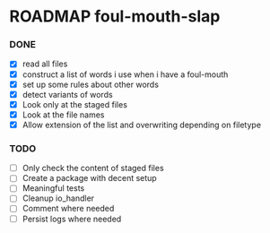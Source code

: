 # ROADMAP foul-mouth-slap

### DONE
- [x] read all files
- [x] construct a list of words i use when i have a foul-mouth
- [x] set up some rules about other words
- [x] detect variants of words
- [x] Look only at the staged files 
- [x] Look at the file names
- [x] Allow extension of the list and overwriting depending on filetype

### TODO
- [ ] Only check the content of staged files
- [ ] Create a package with decent setup
- [ ] Meaningful tests
- [ ] Cleanup io_handler
- [ ] Comment where needed
- [ ] Persist logs where needed